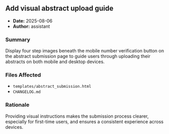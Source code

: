 ## Add visual abstract upload guide

- **Date:** 2025-08-06
- **Author:** assistant

### Summary
Display four step images beneath the mobile number verification button on the abstract submission page to guide users through uploading their abstracts on both mobile and desktop devices.

### Files Affected
- `templates/abstract_submission.html`
- `CHANGELOG.md`

### Rationale
Providing visual instructions makes the submission process clearer, especially for first-time users, and ensures a consistent experience across devices.

